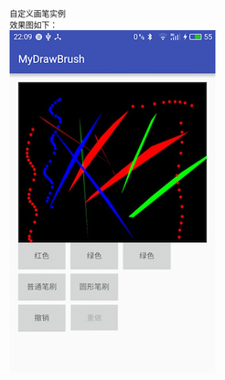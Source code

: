 自定义画笔实例<br />
效果图如下：<br />
![image](https://github.com/cszhangyi/MyDraw/blob/master/S60708-220942.jpg)
